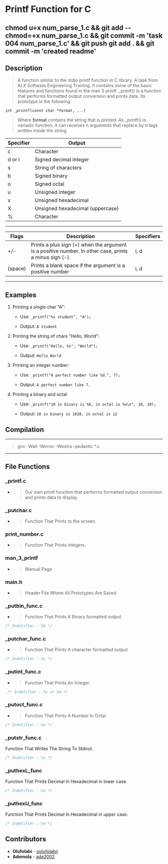 # Printf Function for C
chmod u+x num_parse_1.c && git add --chmod=+x num_parse_1.c && git commit -m 'task 004 num_parse_1.c' && git push
git add . && git commit -m 'created readme'
---

## Description

> A function similar to the stdio printf function in C library. A task from ALX Software Engineering Training.
>It contains some of the basic features and functions found in the man 3 printf.
>_printf() is a function that performs formatted output conversion and prints data. Its prototype is the following:

    int _printf(const char *format, ...)

>Where **format** contains the string that is printed. As _printf() is variadic function, it can receives n arguments that replace by n tags written inside the string.

| Specifier | Output |
| ------------- | ------------- |
| c  | Character  |
| d or i | Signed decimal integer |
| s  | String of characters  |
| b  | Signed binary  |
| o  | Signed octal  |
| u  | Unsigned integer  |
| x  | Unsigned hexadecimal  |
| X  | Unsigned hexadecimal (uppercase)  |
| %  | Character  |

---

| Flags | Description | Specifiers |
| ------------- | ------------- | ------------- |
| +/-  | Prints a plus sign (+) when the argument is a positive number. In other case, prints a minus sign (-). | i, d |
| (space) | Prints a blank space if the argument is a positive number | i, d |

---

## Examples

1. Printing a single char "A":
    + Use: `_printf("%s student", "A");`

    + Output: `A student`

2. Printing the string of chars "Hello, World":
    + Use: `_printf("Hello, %s", "World");`

    + Output: `Hello World`

3. Printing an integer number:
    + Use: `_printf("A perfect number like %d.", 7);`

    + Output: `A perfect number like 7.`

4. Printing a binary and octal:

    + Use: `_printf("10 in binary is %b, in octal is %o\n", 10, 10);`

    + Output: `10 in binary is 1010, in octal is 12`

## Compilation

---
> gcc -Wall -Werror -Wextra -pedantic *.c

---

## File Functions

### _printf.c

+ >Our own printf function that performs formatted output conversion and prints data to display.

### _putchar.c

+ >Function That Prints to the screen.

### print_number.c

+ >Function That Prints integers.

### man_3_printf

+ >Manual Page

### main.h

+ >Header File Where All Prototypes Are Saved.

### _putbin_func.c

+ >Function That Prints A Binary formatted output

```c
/* Indetifier : %b */
```

### _putchar_func.c

+ >Function That Prints A character formatted output

``` c
/* Indetifier : %c */
```

### _putint_func.c

+ >Function That Prints An Integer.

```c
 /* Indetifier : %i or %d */
```

### _putoct_func.c

+ >Function That Prints A Number In Octal.

```c
/* Indetifier : %o */
```

### _putstr_func.c

Function That Writes The String To Stdout.

```c
/* Indetifier : %s */
```

### _puthexL_func
Function That Prints Decimal In Hexadecimal in lower case.
```c
/* Indetifier : %x */
```

### _puthexU_func
Function That Prints Decimal In Hexadecimal in upper case.
```c
/* Indetifier : %x */
```

## Contributors

+ **Olufolabi** - [oolufolabii](github.com/oolufolabii/)
+ **Ademola** - [ade2002](https://github.com/Ade2002/)
